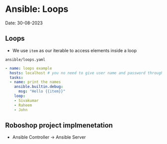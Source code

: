# Ansible: Loops

Date: 30-08-2023

## Loops

- We use `item` as our iterable to access elements inside a loop

`ansible/loops.yaml`

```yaml
- name: loops example
  hosts: localhost # you no need to give user name and password through ansible command line
  tasks:
  - name: print the names
    ansible.builtin.debug:
      msg: "Hello {{item}}"
    loop:
    - Sivakumar
    - Raheem
    - John
```

## Roboshop project implmenetation

- Ansible Controller -> Ansible Server